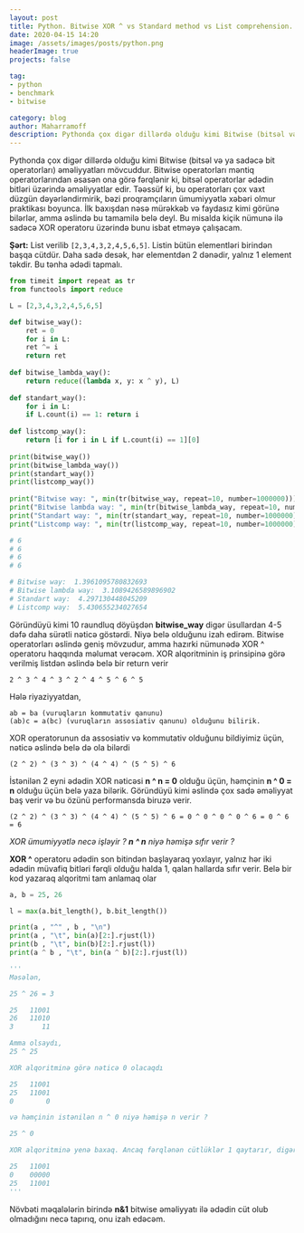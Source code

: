 ```yaml
---
layout: post
title: Python. Bitwise XOR ^ vs Standard method vs List comprehension. Tənha ədədin tapılması və Benchmark.
date: 2020-04-15 14:20
image: /assets/images/posts/python.png
headerImage: true
projects: false

tag:
- python
- benchmark
- bitwise

category: blog
author: Maharramoff
description: Pythonda çox digər dillərdə olduğu kimi Bitwise (bitsəl və ya sadəcə bit operatorları) əməliyyatları mövcuddur. Bitwise operatorları məntiq operatorlarından əsasən ona görə fərqlənir ki, bitsəl operatorlar ədədin bitləri üzərində əməliyyatlar edir. 
---
```


Pythonda çox digər dillərdə olduğu kimi Bitwise (bitsəl və ya sadəcə bit operatorları) əməliyyatları mövcuddur. Bitwise operatorları məntiq operatorlarından əsasən ona görə fərqlənir ki, bitsəl operatorlar ədədin bitləri üzərində əməliyyatlar edir. Təəssüf ki, bu operatorları çox vaxt düzgün dəyərləndirmirik, bəzi proqramçıların ümumiyyətlə xəbəri olmur praktikası boyunca. İlk baxışdan nəsə mürəkkəb və faydasız kimi görünə bilərlər, amma əslində bu tamamilə belə deyl. Bu misalda kiçik nümunə ilə sadəcə XOR operatoru üzərində bunu isbat etməyə çalışacam.

**Şərt:** List verilib `[2,3,4,3,2,4,5,6,5]`. Listin bütün elementləri birindən başqa cütdür. Daha sadə desək, hər elementdən 2 dənədir, yalnız 1 element təkdir. Bu tənha ədədi tapmalı.

```python
from timeit import repeat as tr
from functools import reduce

L = [2,3,4,3,2,4,5,6,5]

def bitwise_way():
    ret = 0
    for i in L:
	ret ^= i
    return ret
	
def bitwise_lambda_way():
    return reduce((lambda x, y: x ^ y), L)	
	
def standart_way():
    for i in L:
	if L.count(i) == 1: return i
			
def listcomp_way():
    return [i for i in L if L.count(i) == 1][0]
	
print(bitwise_way())	
print(bitwise_lambda_way()) 
print(standart_way()) 
print(listcomp_way()) 
		
print("Bitwise way: ", min(tr(bitwise_way, repeat=10, number=1000000)))
print("Bitwise lambda way: ", min(tr(bitwise_lambda_way, repeat=10, number=1000000)))
print("Standart way: ", min(tr(standart_way, repeat=10, number=1000000)))
print("Listcomp way: ", min(tr(listcomp_way, repeat=10, number=1000000)))

# 6
# 6
# 6
# 6

# Bitwise way:  1.3961095780832693
# Bitwise lambda way:  3.1089426589896902
# Standart way:  4.297130448045209
# Listcomp way:  5.430655234027654
```

Göründüyü kimi 10 raundluq döyüşdən **bitwise_way** digər üsullardan 4-5 dəfə daha sürətli nəticə göstərdi. Niyə belə olduğunu izah edirəm. Bitwise operatorları əslində geniş mövzudur, amma hazırki nümunədə XOR ^ operatoru haqqında məlumat verəcəm.
XOR alqoritminin iş prinsipinə görə verilmiş listdən əslində belə bir return verir 

`2 ^ 3 ^ 4 ^ 3 ^ 2 ^ 4 ^ 5 ^ 6 ^ 5`

Hələ riyaziyyatdan,

```
ab = ba (vuruqların kommutativ qanunu) 
(ab)c = a(bc) (vuruqların assosiativ qanunu) olduğunu bilirik.
```

XOR operatorunun da assosiativ və kommutativ olduğunu bildiyimiz üçün, nəticə əslində belə də ola bilərdi

`(2 ^ 2) ^ (3 ^ 3) ^ (4 ^ 4) ^ (5 ^ 5) ^ 6`

İstənilən 2 eyni ədədin XOR nəticəsi **n ^ n = 0** olduğu üçün, həmçinin **n ^ 0 = n** olduğu üçün belə yaza bilərik. Göründüyü kimi əslində çox sadə əməliyyat baş verir və bu özünü performansda biruzə verir.

`(2 ^ 2) ^ (3 ^ 3) ^ (4 ^ 4) ^ (5 ^ 5) ^ 6 = 0 ^ 0 ^ 0 ^ 0 ^ 6 = 0 ^ 6 = 6`

_XOR ümumiyyətlə necə işləyir ?  **n ^ n** niyə həmişə sıfır verir ?_ 

**XOR ^** operatoru ədədin son bitindən başlayaraq yoxlayır, yalnız hər iki ədədin müvafiq bitləri fərqli olduğu halda 1, qalan hallarda sıfır verir.
Belə bir kod yazaraq alqoritmi tam anlamaq olar

```python
a, b = 25, 26

l = max(a.bit_length(), b.bit_length())

print(a , "^" , b , "\n")
print(a , "\t", bin(a)[2:].rjust(l))
print(b , "\t", bin(b)[2:].rjust(l))
print(a ^ b , "\t", bin(a ^ b)[2:].rjust(l))

'''
Məsələn,

25 ^ 26 = 3

25 	 11001
26 	 11010
3 	    11

Amma olsaydı, 
25 ^ 25

XOR alqoritminə görə nəticə 0 olacaqdı

25 	 11001
25 	 11001
0 	     0

və həmçinin istənilən n ^ 0 niyə həmişə n verir ?

25 ^ 0

XOR alqoritminə yenə baxaq. Ancaq fərqlənən cütlüklər 1 qaytarır, digər hallarda 0. Bir sözlə nəticədə yenə eyni ədəd generasiya olunur.

25 	 11001
0 	 00000
25 	 11001
'''
```

Növbəti məqalələrin birində **n&1** bitwise əməliyyatı ilə ədədin cüt olub olmadığını necə tapırıq, onu izah edəcəm.
